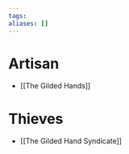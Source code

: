 ```yaml
---
tags: 
aliases: []
---
```

# Artisan
- [[The Gilded Hands]]
# Thieves
- [[The Gilded Hand Syndicate]]